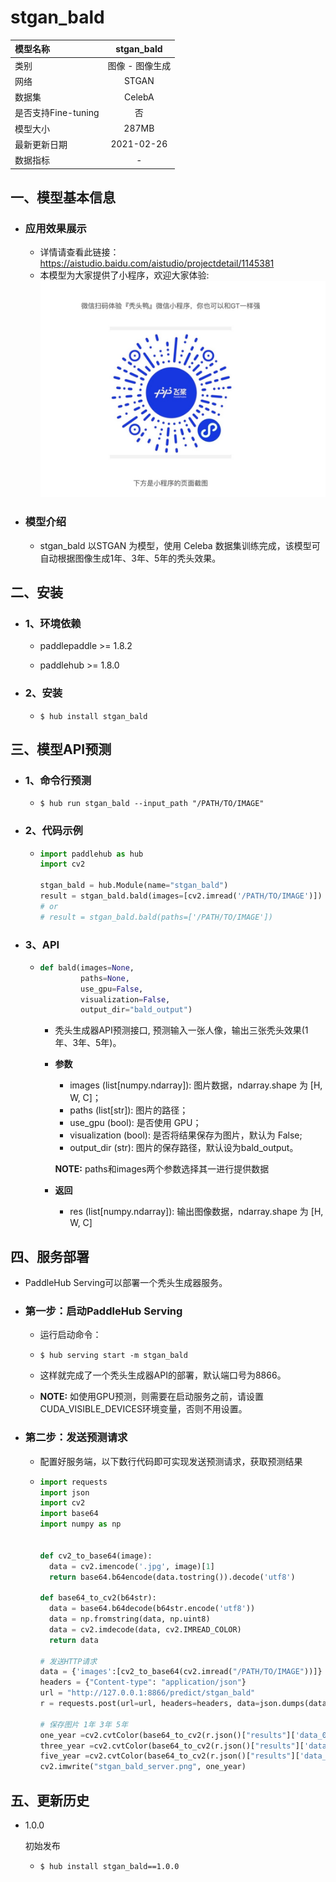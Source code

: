 # stgan_bald

|模型名称|stgan_bald|
| :--- | :---: | 
|类别|图像 - 图像生成|
|网络|STGAN|
|数据集|CelebA|
|是否支持Fine-tuning|否|
|模型大小|287MB|
|最新更新日期|2021-02-26|
|数据指标|-|


## 一、模型基本信息

- ### 应用效果展示
  - 详情请查看此链接：https://aistudio.baidu.com/aistudio/projectdetail/1145381
  - 本模型为大家提供了小程序，欢迎大家体验: 
  ![image](https://github.com/1084667371/stgan_bald/blob/main/images/code.jpg)

- ### 模型介绍

  - stgan_bald 以STGAN 为模型，使用 Celeba 数据集训练完成，该模型可自动根据图像生成1年、3年、5年的秃头效果。


## 二、安装

- ### 1、环境依赖     

  - paddlepaddle >= 1.8.2    

  - paddlehub >= 1.8.0                            

- ### 2、安装

  - ```shell
    $ hub install stgan_bald
    ```
  
## 三、模型API预测

- ### 1、命令行预测

  - ```shell
    $ hub run stgan_bald --input_path "/PATH/TO/IMAGE"
    ```

- ### 2、代码示例

  - ```python
    import paddlehub as hub
    import cv2

    stgan_bald = hub.Module(name="stgan_bald")
    result = stgan_bald.bald(images=[cv2.imread('/PATH/TO/IMAGE')])
    # or
    # result = stgan_bald.bald(paths=['/PATH/TO/IMAGE'])
    ```

- ### 3、API

  - ```python
    def bald(images=None,
             paths=None,
             use_gpu=False,
             visualization=False,
             output_dir="bald_output")
    ```

    - 秃头生成器API预测接口, 预测输入一张人像，输出三张秃头效果(1年、3年、5年)。

    - **参数**
      - images (list\[numpy.ndarray\]): 图片数据，ndarray.shape 为 \[H, W, C\]；<br/>
      - paths (list\[str\]): 图片的路径；<br/>
      - use\_gpu (bool): 是否使用 GPU；<br/>
      - visualization (bool): 是否将结果保存为图片，默认为 False; <br/>
      - output\_dir (str): 图片的保存路径，默认设为bald\_output。

      **NOTE:** paths和images两个参数选择其一进行提供数据

    - **返回**

      - res (list\[numpy.ndarray\]): 输出图像数据，ndarray.shape 为 \[H, W, C\]
  
## 四、服务部署

- PaddleHub Serving可以部署一个秃头生成器服务。

- ### 第一步：启动PaddleHub Serving

  - 运行启动命令：
  - ```shell
    $ hub serving start -m stgan_bald
    ```

  - 这样就完成了一个秃头生成器API的部署，默认端口号为8866。

  - **NOTE:** 如使用GPU预测，则需要在启动服务之前，请设置CUDA\_VISIBLE\_DEVICES环境变量，否则不用设置。

- ### 第二步：发送预测请求

  - 配置好服务端，以下数行代码即可实现发送预测请求，获取预测结果

  - ```python
    import requests
    import json
    import cv2
    import base64
    import numpy as np


    def cv2_to_base64(image):
      data = cv2.imencode('.jpg', image)[1]
      return base64.b64encode(data.tostring()).decode('utf8')
    
    def base64_to_cv2(b64str):
      data = base64.b64decode(b64str.encode('utf8'))
      data = np.fromstring(data, np.uint8)
      data = cv2.imdecode(data, cv2.IMREAD_COLOR)
      return data

    # 发送HTTP请求
    data = {'images':[cv2_to_base64(cv2.imread("/PATH/TO/IMAGE"))]}
    headers = {"Content-type": "application/json"}
    url = "http://127.0.0.1:8866/predict/stgan_bald"
    r = requests.post(url=url, headers=headers, data=json.dumps(data))

    # 保存图片 1年 3年 5年
    one_year =cv2.cvtColor(base64_to_cv2(r.json()["results"]['data_0']), cv2.COLOR_RGB2BGR)
    three_year =cv2.cvtColor(base64_to_cv2(r.json()["results"]['data_1']), cv2.COLOR_RGB2BGR)
    five_year =cv2.cvtColor(base64_to_cv2(r.json()["results"]['data_2']), cv2.COLOR_RGB2BGR)
    cv2.imwrite("stgan_bald_server.png", one_year)
    ```


## 五、更新历史

* 1.0.0

  初始发布
  - ```shell
    $ hub install stgan_bald==1.0.0
    ```